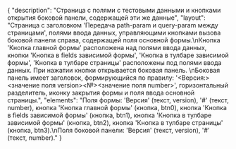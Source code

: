 {
"description": "Страница с полями с тестовыми данными и кнопками открытия боковой панели, содержащей эти же данные",
"layout": "Страница с заголовком 'Передача path-param и query-param между страницами', полями ввода данных, управляющими кнопками вызова боковой панели справа, содержащей поля основной формы.\nКнопка 'Кнопка главной формы' расположена над полями ввода данных, кнопки 'Кнопка в fields зависимой формы', 'Кнопка в тулбаре зависимой формы', 'Кнопка в тулбаре страницы' расположены под полями ввода данных. При нажатии кнопки открывается боковая панель. \nБоковая панель имеет заголовок, формирующийся по правилу: '<Версия:><значение поля version><№><значение поля number>', горизонтальный разделитель, иконку закрытия формы и поля ввода основной страницы.",
"elements": "Поля формы: 'Версия' (текст, version), '#' (текст, number), кнопка 'Кнопка главной формы' (кнопка, btn0), кнопка 'Кнопка в fields зависимой формы' (кнопка, btn1), кнопка 'Кнопка в тулбаре зависимой формы' (кнопка, btn2), кнопка 'Кнопка в тулбаре страницы' (кнопка, btn3).\nПоля боковой панели: 'Версия' (текст, version), '#' (текст, number)."
}
